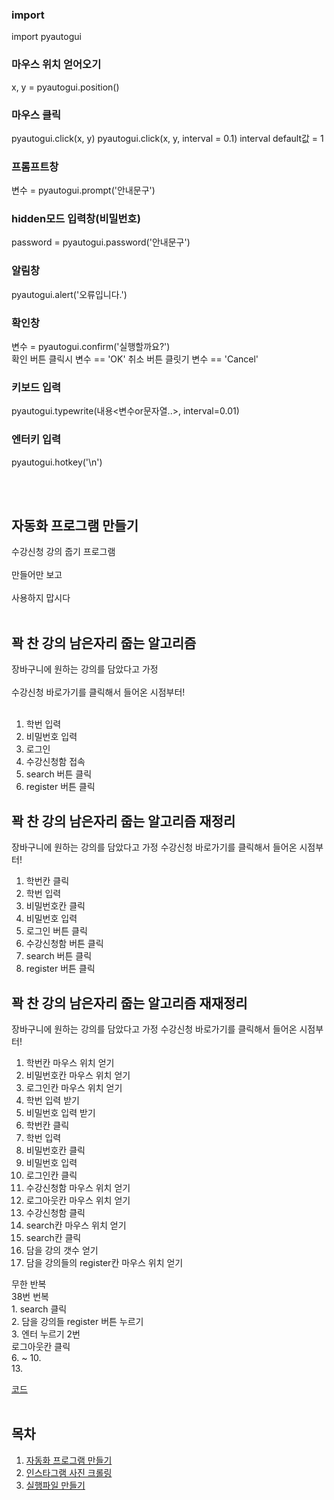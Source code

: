 ### import
import pyautogui

### 마우스 위치 얻어오기
x, y = pyautogui.position()

### 마우스 클릭
pyautogui.click(x, y)
pyautogui.click(x, y, interval = 0.1) 
interval default값 = 1

### 프롬프트창 
변수 = pyautogui.prompt('안내문구')

### hidden모드 입력창(비밀번호)
password = pyautogui.password('안내문구')

### 알림창
pyautogui.alert('오류입니다.')

### 확인창
변수 = pyautogui.confirm('실행할까요?')<br>
확인 버튼 클릭시 변수 == 'OK'
취소 버튼 클릿기 변수 == 'Cancel'

### 키보드 입력
pyautogui.typewrite(내용<변수or문자열..>, interval=0.01)

### 엔터키 입력
pyautogui.hotkey('\n')

<br><br>

## 자동화 프로그램 만들기
수강신청 강의 줍기 프로그램<br><br>
만들어만 보고<br><br>
사용하지 맙시다<br><br>

## 꽉 찬 강의 남은자리 줍는 알고리즘
장바구니에 원하는 강의를 담았다고 가정<br><br>
수강신청 바로가기를 클릭해서 들어온 시점부터!<br><br>

1. 학번 입력
2. 비밀번호 입력
3. 로그인
4. 수강신청함 접속
5. search 버튼 클릭
6. register 버튼 클릭



## 꽉 찬 강의 남은자리 줍는 알고리즘 재정리
장바구니에 원하는 강의를 담았다고 가정
수강신청 바로가기를 클릭해서 들어온 시점부터!

1. 학번칸 클릭
2. 학번 입력
3. 비밀번호칸 클릭
4. 비밀번호 입력
5. 로그인 버튼 클릭
6. 수강신청함 버튼 클릭
7. search 버튼 클릭
8. register 버튼 클릭 


## 꽉 찬 강의 남은자리 줍는 알고리즘 재재정리
장바구니에 원하는 강의를 담았다고 가정
수강신청 바로가기를 클릭해서 들어온 시점부터!

1. 학번칸 마우스 위치 얻기
2. 비밀번호칸 마우스 위치 얻기
3. 로그인칸 마우스 위치 얻기
4. 학번 입력 받기
5. 비밀번호 입력 받기
6. 학번칸 클릭
7. 학번 입력
8. 비밀번호칸 클릭
9. 비밀번호 입력
10. 로그인칸 클릭
11. 수강신청함 마우스 위치 얻기
12. 로그아웃칸 마우스 위치 얻기
13. 수강신청함 클릭
14. search칸 마우스 위치 얻기
15. search칸 클릭
16. 담을 강의 갯수 얻기
17. 담을 강의들의 register칸 마우스 위치 얻기

무한 반복<br>
    38번 번복<br>
        1. search 클릭<br>
        2. 담을 강의들 register 버튼 누르기<br>
        3. 엔터 누르기 2번<br>
    로그아웃칸 클릭<br>
    6. ~ 10.<br>
    13.<br>


[코드](./macro.py)<br><br>


## 목차

1. [자동화 프로그램 만들기](/1_자동화.md)
2. [인스타그램 사진 크롤링](/2_크롤링.md)
3. [실행파일 만들기](/3_실행파일.md)
